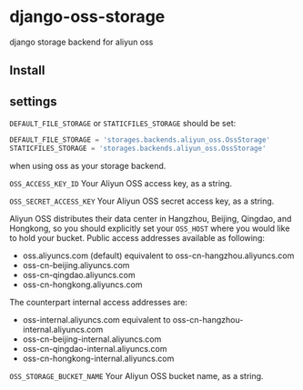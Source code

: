 django-oss-storage
==================

django storage backend for aliyun oss

Install
-------

settings
--------
`DEFAULT_FILE_STORAGE` or `STATICFILES_STORAGE` should be set:
```Python
DEFAULT_FILE_STORAGE = 'storages.backends.aliyun_oss.OssStorage'
STATICFILES_STORAGE = 'storages.backends.aliyun_oss.OssStorage'
```
when using oss as your storage backend.

``OSS_ACCESS_KEY_ID``
Your Aliyun OSS access key, as a string.

``OSS_SECRET_ACCESS_KEY``
Your Aliyun OSS secret access key, as a string.

Aliyun OSS distributes their data center in Hangzhou, Beijing, Qingdao, and Hongkong, so you should explicitly set your  ``OSS_HOST`` where you would like to hold your bucket. Public access addresses available as following:

  * oss.aliyuncs.com (default) equivalent to oss-cn-hangzhou.aliyuncs.com
  * oss-cn-beijing.aliyuncs.com
  * oss-cn-qingdao.aliyuncs.com
  * oss-cn-hongkong.aliyuncs.com
 
The counterpart internal access addresses are:

  * oss-internal.aliyuncs.com equivalent to oss-cn-hangzhou-internal.aliyuncs.com
  * oss-cn-beijing-internal.aliyuncs.com
  * oss-cn-qingdao-internal.aliyuncs.com
  * oss-cn-hongkong-internal.aliyuncs.com
 

``OSS_STORAGE_BUCKET_NAME``
Your Aliyun OSS bucket name, as a string.



